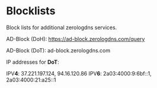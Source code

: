 # Blocklists

Block lists for additional zerologdns services.

AD-Block (DoH): https://ad-block.zerologdns.com/query

AD-Block (DoT): ad-block.zerologdns.com

IP addresses for **DoT**: 

IPV**4**: 37.221.197.124, 94.16.120.86
IPV**6**: 2a03:4000:9:6bf::1, 2a03:4000:21:a25::1
